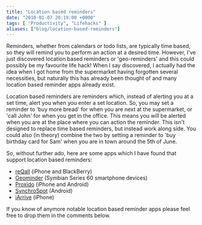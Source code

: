 ```yaml
---
title: "Location based reminders"
date: "2010-01-07 20:19:00 +0000"
tags: [ "Productivity", "Lifehacks" ]
aliases: ["blog/location-based-reminders"]
---
```

Reminders, whether from calendars or todo lists, are typically time based, so they will remind you to perform an action at a desired time. However, I've just discovered location based reminders or 'geo-reminders' and this could possibly be my favourite life hack! When I say discovered, I actually had the idea when I got home from the supermarket having forgotten several necessities, but naturally this has already been thought of and many location based reminder apps already exist.

<!--more-->

Location based reminders are reminders which, instead of alerting you at a set time, alert you when you enter a set location. So, you may set a reminder to 'buy more bread' for when you are next at the supermarket, or 'call John' for when you get in the office. This means you will be alerted when you are at the place where you can action the reminder. This isn't designed to replace time based reminders, but instead work along side. You could also (in theory) combine the two by setting a reminder to 'buy birthday card for Sam' when you are in town around the 5th of June.

So, without further ado, here are some apps which I have found that support location based reminders:

* [reQall](http://www.reqall.com/about/remember_when_im_there) (iPhone and BlackBerry)
* [Geominder](http://ludimate.com/products/geominder/) (Symbian Series 60 smartphone devices)
* [Proxido](http://www.hollowire.com/proxido/) (iPhone and Android)
* [SynchroSpot](http://www.synchrospot.com/) (Android)
* [iArrive](http://itunes.apple.com/us/app/iarrive/id446651590?mt=8#) (iPhone)

If you know of anymore notable location based reminder apps please feel free to drop them in the comments below.